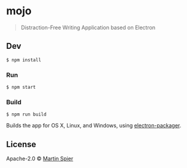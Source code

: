 # mojo

> Distraction-Free Writing Application based on Electron

## Dev

```
$ npm install
```

### Run

```
$ npm start
```

### Build

```
$ npm run build
```

Builds the app for OS X, Linux, and Windows, using [electron-packager](https://github.com/maxogden/electron-packager).


## License

Apache-2.0 © [Martin Spier](http://overloaded.io)

